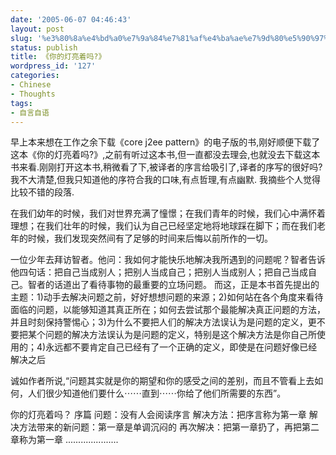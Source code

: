 ```yaml
---
date: '2005-06-07 04:46:43'
layout: post
slug: '%e3%80%8a%e4%bd%a0%e7%9a%84%e7%81%af%e4%ba%ae%e7%9d%80%e5%90%97%e3%80%8b'
status: publish
title: 《你的灯亮着吗?》
wordpress_id: '127'
categories:
- Chinese
- Thoughts
tags:
- 自言自语
---
```




早上本来想在工作之余下载《core j2ee pattern》的电子版的书,刚好顺便下载了这本《你的灯亮着吗?》,之前有听过这本书,但一直都没去理会,也就没去下载这本书来看.刚刚打开这本书,稍微看了下,被译者的序言给吸引了,译者的序写的很好吗?我不大清楚,但我只知道他的序符合我的口味,有点哲理,有点幽默.
我摘些个人觉得比较不错的段落.

在我们幼年的时候，我们对世界充满了憧憬；在我们青年的时候，我们心中满怀着理想；在我们壮年的时候，我们认为自己已经坚定地将地球踩在脚下；而在我们老年的时候，我们发现突然间有了足够的时间来后悔以前所作的一切。

一位少年去拜访智者。他问：我如何才能快乐地解决我所遇到的问题呢？智者告诉他四句话：把自己当成别人；把别人当成自己；把别人当成别人；把自己当成自己。智者的话道出了看待事物的最重要的立场问题。
而这，正是本书首先提出的主题：1)动手去解决问题之前，好好想想问题的来源；2)如何站在各个角度来看待面临的问题，以能够知道其真正所在；如何去尝试那个最能解决真正问题的方法，并且时刻保持警惕心；3)为什么不要把人们的解决方法误认为是问题的定义，更不要把某个问题的解决方法误认为是问题的定义，特别是这个解决方法是你自己所使用的；4)永远都不要肯定自己已经有了一个正确的定义，即使是在问题好像已经解决之后

诚如作者所说,“问题其实就是你的期望和你的感受之间的差别，而且不管看上去如何，人们很少知道他们要什么⋯⋯直到⋯⋯你给了他们所需要的东西”。

你的灯亮着吗？
序篇
问题：没有人会阅读序言
解决方法：把序言称为第一章
解决方法带来的新问题：第一章是单调沉闷的
再次解决：把第一章扔了，再把第二章称为第一章
.....................



